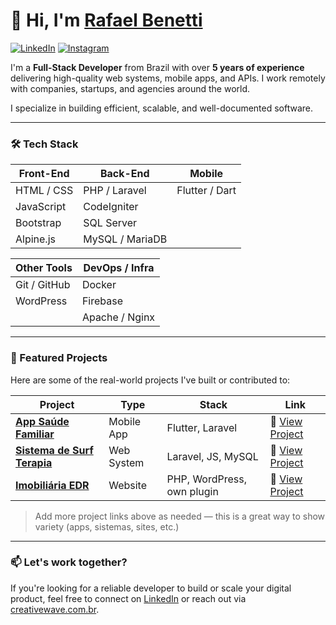 # 👋 Hi, I'm [Rafael Benetti](https://creativewave.com.br)

[![LinkedIn](https://img.shields.io/badge/LinkedIn-%230077B5.svg?style=for-the-badge&logo=linkedin&logoColor=white)](https://www.linkedin.com/in/rafael-silv%C3%A9rio-9391531b5/)
[![Instagram](https://img.shields.io/badge/Instagram-%23E4405F.svg?style=for-the-badge&logo=instagram&logoColor=white)](https://www.instagram.com/creativewave.dev)

I'm a **Full-Stack Developer** from Brazil with over **5 years of experience** delivering high-quality web systems, mobile apps, and APIs. I work remotely with companies, startups, and agencies around the world.

I specialize in building efficient, scalable, and well-documented software.

---

### 🛠 Tech Stack

| Front-End       | Back-End         | Mobile         |
|-----------------|------------------|----------------|
| HTML / CSS      | PHP / Laravel    | Flutter / Dart |
| JavaScript      | CodeIgniter      |                |
| Bootstrap       | SQL Server       |                |
| Alpine.js       | MySQL / MariaDB  |                |

| Other Tools     | DevOps / Infra   |
|-----------------|------------------|
| Git / GitHub    | Docker           |
| WordPress       | Firebase         |
|                 | Apache / Nginx   |

---

### 🚀 Featured Projects

Here are some of the real-world projects I've built or contributed to:

| Project | Type | Stack | Link |
|--------|------|-------|------|
| **[App Saúde Familiar](https://creativewave.com.br/projetos/saude-familiar)** | Mobile App | Flutter, Laravel | 🔗 [View Project](https://creativewave.com.br/projetos/saude-familiar) |
| **[Sistema de Surf Terapia](https://creativewave.com.br/projetos/surf-terapia)** | Web System | Laravel, JS, MySQL | 🔗 [View Project](https://creativewave.com.br/projetos/surf-terapia) |
| **[Imobiliária EDR](https://eddierobaski.com)** | Website | PHP, WordPress, own plugin | 🔗 [View Project](https://eddierobaski.com) |

> Add more project links above as needed — this is a great way to show variety (apps, sistemas, sites, etc.)

---

### 📫 Let's work together?

If you're looking for a reliable developer to build or scale your digital product, feel free to connect on [LinkedIn](https://www.linkedin.com/in/rafael-silv%C3%A9rio-9391531b5/) or reach out via [creativewave.com.br](https://creativewave.com.br).

